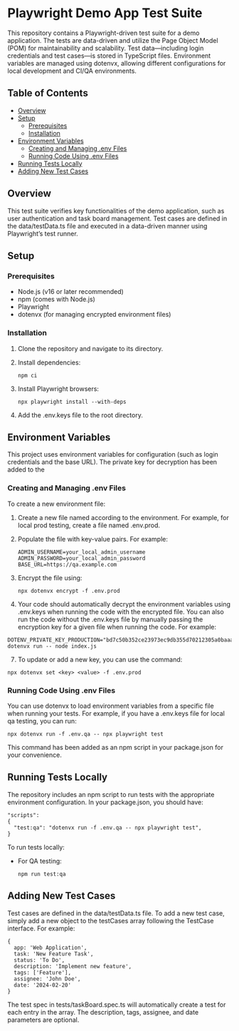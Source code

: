 # Playwright Demo App Test Suite

This repository contains a Playwright-driven test suite for a demo application. The tests are data-driven and utilize the Page Object Model (POM) for maintainability and scalability. Test data—including login credentials and test cases—is stored in TypeScript files. Environment variables are managed using dotenvx, allowing different configurations for local development and CI/QA environments.

## Table of Contents
- [Overview](#overview)
- [Setup](#setup)
  - [Prerequisites](#prerequisites)
  - [Installation](#installation)
- [Environment Variables](#environment-variables)
  - [Creating and Managing .env Files](#creating-and-managing-env-files)
  - [Running Code Using .env Files](#running-code-using-env-files)
- [Running Tests Locally](#running-tests-locally)
- [Adding New Test Cases](#adding-new-test-cases)

## Overview
This test suite verifies key functionalities of the demo application, such as user authentication and task board management. Test cases are defined in the data/testData.ts file and executed in a data-driven manner using Playwright’s test runner.

## Setup
### Prerequisites
- Node.js (v16 or later recommended)
- npm (comes with Node.js)
- Playwright
- dotenvx (for managing encrypted environment files)


### Installation
1. Clone the repository and navigate to its directory.
2. Install dependencies:
   
   ```
   npm ci
   ```
4. Install Playwright browsers:
   
   ```
   npx playwright install --with-deps
   ```
5. Add the .env.keys file to the root directory.

## Environment Variables
This project uses environment variables for configuration (such as login credentials and the base URL). The private key for decryption has been added to the 

### Creating and Managing .env Files
To create a new environment file:
1. Create a new file named according to the environment. For example, for local prod testing, create a file named .env.prod.
2. Populate the file with key-value pairs. For example:
   ```
   ADMIN_USERNAME=your_local_admin_username
   ADMIN_PASSWORD=your_local_admin_password
   BASE_URL=https://qa.example.com
   ```

5. Encrypt the file using:

   ```
   npx dotenvx encrypt -f .env.prod
   ```
   
6. Your code should automatically decrypt the environment variables using .env.keys when running the code with the encrypted file. You can also run the code without the .env.keys file by manually passing the encryption key for a given file when running the code. For example:

```
DOTENV_PRIVATE_KEY_PRODUCTION="bd7c50b352ce23973ec9db355d70212305a0baaade92f0165f02915b213bfbe2" dotenvx run -- node index.js
```

7. To update or add a new key, you can use the command:

```
npx dotenvx set <key> <value> -f .env.prod
```

### Running Code Using .env Files
You can use dotenvx to load environment variables from a specific file when running your tests.
For example, if you have a .env.keys file for local qa testing, you can run:

```
npx dotenvx run -f .env.qa -- npx playwright test
```

This command has been added as an npm script in your package.json for your convenience.

## Running Tests Locally
The repository includes an npm script to run tests with the appropriate environment configuration. In your package.json, you should have:

```
"scripts": 
{
  "test:qa": "dotenvx run -f .env.qa -- npx playwright test",
}
```

To run tests locally:
- For QA testing:
  ```
  npm run test:qa
  ```

## Adding New Test Cases
Test cases are defined in the data/testData.ts file. To add a new test case, simply add a new object to the testCases array following the TestCase interface. For example:
```
{
  app: 'Web Application',
  task: 'New Feature Task',
  status: 'To Do',
  description: 'Implement new feature',
  tags: ['Feature'],
  assignee: 'John Doe',
  date: '2024-02-20' 
}
```

The test spec in tests/taskBoard.spec.ts will automatically create a test for each entry in the array. The description, tags, assignee, and date parameters are optional.
